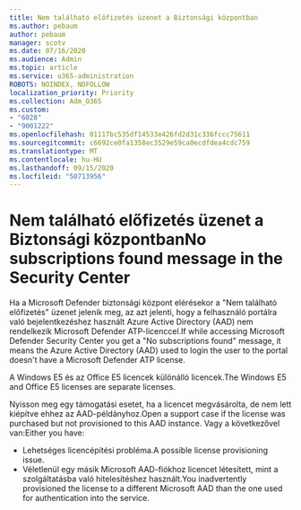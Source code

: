 ```yaml
---
title: Nem található előfizetés üzenet a Biztonsági központban
ms.author: pebaum
author: pebaum
manager: scotv
ms.date: 07/16/2020
ms.audience: Admin
ms.topic: article
ms.service: o365-administration
ROBOTS: NOINDEX, NOFOLLOW
localization_priority: Priority
ms.collection: Adm_O365
ms.custom:
- "6028"
- "9001222"
ms.openlocfilehash: 01117bc535df14533e426fd2d31c336fccc75611
ms.sourcegitcommit: c6692ce0fa1358ec3529e59ca0ecdfdea4cdc759
ms.translationtype: MT
ms.contentlocale: hu-HU
ms.lasthandoff: 09/15/2020
ms.locfileid: "50713956"
---
```

# <a name="no-subscriptions-found-message-in-the-security-center"></a><span data-ttu-id="d74f7-102">Nem található előfizetés üzenet a Biztonsági központban</span><span class="sxs-lookup"><span data-stu-id="d74f7-102">No subscriptions found message in the Security Center</span></span>

<span data-ttu-id="d74f7-103">Ha a Microsoft Defender biztonsági központ elérésekor a "Nem található előfizetés" üzenet jelenik meg, az azt jelenti, hogy a felhasználó portálra való bejelentkezéshez használt Azure Active Directory (AAD) nem rendelkezik Microsoft Defender ATP-licenccel.</span><span class="sxs-lookup"><span data-stu-id="d74f7-103">If while accessing Microsoft Defender Security Center you get a  "No subscriptions found" message, it means the Azure Active Directory (AAD) used to login the user to the portal doesn't have a Microsoft Defender ATP license.</span></span>  

<span data-ttu-id="d74f7-104">A Windows E5 és az Office E5 licencek különálló licencek.</span><span class="sxs-lookup"><span data-stu-id="d74f7-104">The Windows E5 and Office E5 licenses are separate licenses.</span></span>

<span data-ttu-id="d74f7-105">Nyisson meg egy támogatási esetet, ha a licencet megvásárolta, de nem lett kiépítve ehhez az AAD-példányhoz.</span><span class="sxs-lookup"><span data-stu-id="d74f7-105">Open a support case if the license was purchased but not provisioned to this AAD instance.</span></span> <span data-ttu-id="d74f7-106">Vagy a következővel van:</span><span class="sxs-lookup"><span data-stu-id="d74f7-106">Either you have:</span></span> <br/>
-   <span data-ttu-id="d74f7-107">Lehetséges licencépítési probléma.</span><span class="sxs-lookup"><span data-stu-id="d74f7-107">A possible license provisioning issue.</span></span><br/>
-   <span data-ttu-id="d74f7-108">Véletlenül egy másik Microsoft AAD-fiókhoz licencet létesített, mint a szolgáltatásba való hitelesítéshez használt.</span><span class="sxs-lookup"><span data-stu-id="d74f7-108">You inadvertently provisioned the license to a different Microsoft AAD than the one used for authentication into the service.</span></span>